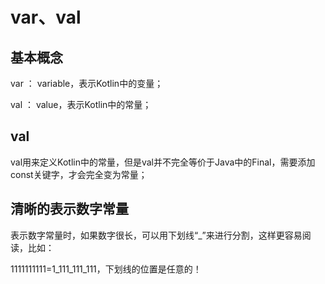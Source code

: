 # var、val

## 基本概念

 var ： variable，表示Kotlin中的变量；
 
 val ： value，表示Kotlin中的常量；
 
## val

val用来定义Kotlin中的常量，但是val并不完全等价于Java中的Final，需要添加const关键字，才会完全变为常量；

## 清晰的表示数字常量

表示数字常量时，如果数字很长，可以用下划线“_”来进行分割，这样更容易阅读，比如：

1111111111=1_111_111_111，下划线的位置是任意的！